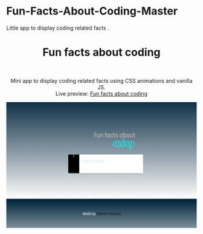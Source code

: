 # Fun-Facts-About-Coding-Master
Little app to display coding related facts .
<h1 align="center">Fun facts about coding</h1><br>
<p align="center">Mini app to display coding related facts using CSS animations and vanilla JS.<br>
Live preview: <a href="https://github.com/Gaurav3170/Fun-Facts-About-Coding-Master">Fun facts about coding</a><br>

<p align="center">
<img src="fun_facts.jpg" width="650" alt="Fun Facts About Coding"></p>
